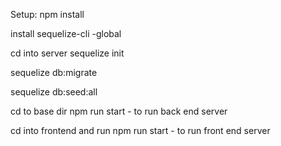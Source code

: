 Setup: 
npm install


install sequelize-cli -global


cd into server
sequelize init

sequelize db:migrate

sequelize db:seed:all

cd to base dir
npm run start - to run back end server


cd into frontend and run
npm run start - to run front end server
